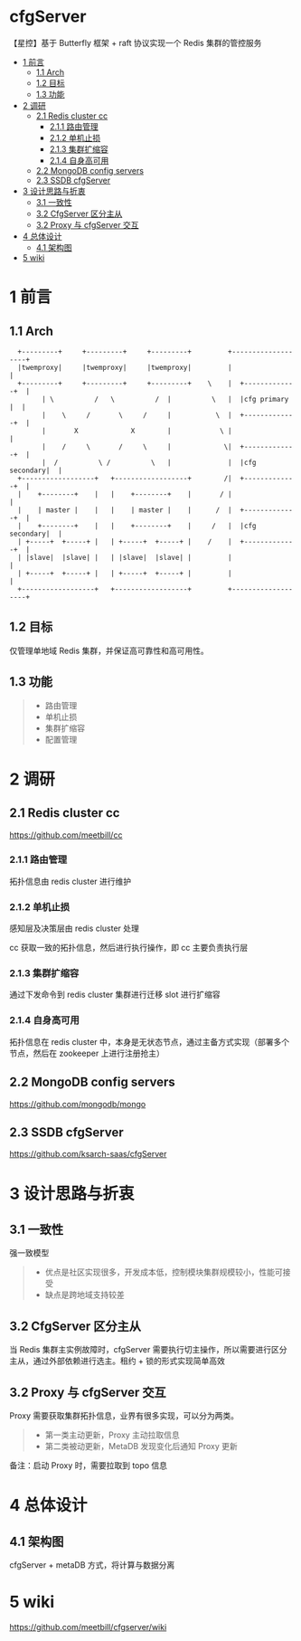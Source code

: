 # cfgServer
【星控】基于 Butterfly 框架 + raft 协议实现一个 Redis 集群的管控服务
<!-- vim-markdown-toc GFM -->

* [1 前言](#1-前言)
    * [1.1 Arch](#11-arch)
    * [1.2 目标](#12-目标)
    * [1.3 功能](#13-功能)
* [2 调研](#2-调研)
    * [2.1 Redis cluster cc](#21-redis-cluster-cc)
        * [2.1.1 路由管理](#211-路由管理)
        * [2.1.2 单机止损](#212-单机止损)
        * [2.1.3 集群扩缩容](#213-集群扩缩容)
        * [2.1.4 自身高可用](#214-自身高可用)
    * [2.2 MongoDB config servers](#22-mongodb-config-servers)
    * [2.3 SSDB cfgServer](#23-ssdb-cfgserver)
* [3 设计思路与折衷](#3-设计思路与折衷)
    * [3.1 一致性](#31-一致性)
    * [3.2 CfgServer 区分主从](#32-cfgserver-区分主从)
    * [3.2 Proxy 与 cfgServer 交互](#32-proxy-与-cfgserver-交互)
* [4 总体设计](#4-总体设计)
    * [4.1 架构图](#41-架构图)
* [5 wiki](#5-wiki)

<!-- vim-markdown-toc -->

# 1 前言

## 1.1 Arch

```
  +---------+     +---------+     +---------+         +-------------------+
  |twemproxy|     |twemproxy|     |twemproxy|         |                   |
  +---------+     +---------+     +---------+    \    |  +-------------+  |
        | \          /   \          /  |          \   |  |cfg primary  |  |
        |    \     /       \     /     |           \  |  +-------------+  |
        |       X             X        |            \ |                   |
        |    /     \       /     \     |             \|  +-------------+  |
        |  /          \ /          \   |              |  |cfg secondary|  |
  +------------------+   +------------------+        /|  +-------------+  |
  |    +--------+    |   |    +--------+    |       / |                   |
  |    | master |    |   |    | master |    |      /  |  +-------------+  |
  |    +--------+    |   |    +--------+    |     /   |  |cfg secondary|  |
  | +-----+  +-----+ |   | +-----+  +-----+ |    /    |  +-------------+  |
  | |slave|  |slave| |   | |slave|  |slave| |         |                   |
  | +-----+  +-----+ |   | +-----+  +-----+ |         |                   |
  +------------------+   +------------------+         +-------------------+
```
## 1.2 目标

仅管理单地域 Redis 集群，并保证高可靠性和高可用性。

## 1.3 功能

> * 路由管理
> * 单机止损
> * 集群扩缩容
> * 配置管理

# 2 调研

## 2.1 Redis cluster cc

https://github.com/meetbill/cc

### 2.1.1 路由管理

拓扑信息由 redis cluster 进行维护

### 2.1.2 单机止损

感知层及决策层由 redis cluster 处理

cc 获取一致的拓扑信息，然后进行执行操作，即 cc 主要负责执行层

### 2.1.3 集群扩缩容

通过下发命令到 redis cluster 集群进行迁移 slot 进行扩缩容

### 2.1.4 自身高可用

拓扑信息在 redis cluster 中，本身是无状态节点，通过主备方式实现（部署多个节点，然后在 zookeeper 上进行注册抢主）

## 2.2 MongoDB config servers

https://github.com/mongodb/mongo

## 2.3 SSDB cfgServer

https://github.com/ksarch-saas/cfgServer

# 3 设计思路与折衷

## 3.1 一致性

强一致模型

> * 优点是社区实现很多，开发成本低，控制模块集群规模较小，性能可接受
> * 缺点是跨地域支持较差

## 3.2 CfgServer 区分主从

当 Redis 集群主实例故障时，cfgServer 需要执行切主操作，所以需要进行区分主从，通过外部依赖进行选主。租约 + 锁的形式实现简单高效

## 3.2 Proxy 与 cfgServer 交互

Proxy 需要获取集群拓扑信息，业界有很多实现，可以分为两类。

> * 第一类主动更新，Proxy 主动拉取信息
> * 第二类被动更新，MetaDB 发现变化后通知 Proxy 更新

备注：启动 Proxy 时，需要拉取到 topo 信息

# 4 总体设计

## 4.1 架构图

cfgServer + metaDB 方式，将计算与数据分离


# 5 wiki

https://github.com/meetbill/cfgserver/wiki
